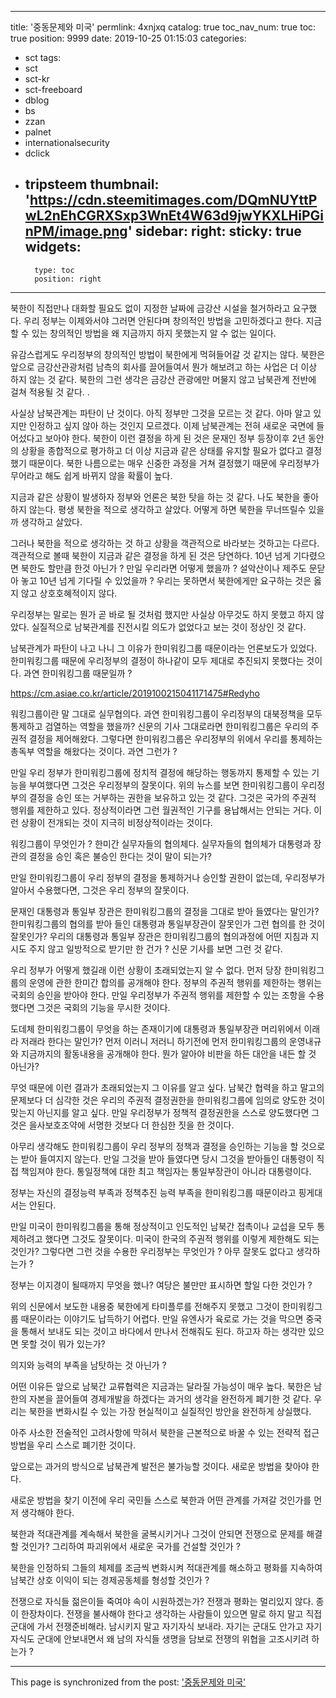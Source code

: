 
---
title: '중동문제와 미국'
permlink: 4xnjxq
catalog: true
toc_nav_num: true
toc: true
position: 9999
date: 2019-10-25 01:15:03
categories:
- sct
tags:
- sct
- sct-kr
- sct-freeboard
- dblog
- bs
- zzan
- palnet
- internationalsecurity
- dclick
- tripsteem
thumbnail: 'https://cdn.steemitimages.com/DQmNUYttPwL2nEhCGRXSxp3WnEt4W63d9jwYKXLHiPGinPM/image.png'
sidebar:
    right:
        sticky: true
widgets:
    -
        type: toc
        position: right
---


북한이 직접만나 대화할 필요도 없이 지정한 날짜에 금강산 시설을 철거하라고 요구했다. 우리 정부는 이제와서야 그러면 안된다며 창의적인 방법을 고민하겠다고 한다. 지금 할 수 있는 창의적인 방법을 왜 지금까지 하지 못했는지 알 수 없는 일이다.

유감스럽게도 우리정부의 창의적인 방법이 북한에게 먹혀들어갈 것 같지는 않다. 북한은 앞으로 금강산관광처럼 남측의 회사를 끌어들여서 뭔가 해보려고 하는 사업은 더 이상 하지 않는 것 같다. 북한의 그런 생각은 금강산 관광에만 머물지 않고 남북관계 전반에 걸쳐 적용될 것 같다. .

사실상 남북관계는 파탄이 난 것이다. 아직 정부만 그것을 모르는 것 같다. 아마 알고 있지만 인정하고 싶지 않아 하는 것인지 모르겠다. 이제 남북관계는 전혀 새로운 국면에 들어섰다고 보아야 한다. 북한이 이런 결정을 하게 된 것은 문재인 정부 등장이후 2년 동안의 상황을 종합적으로 평가하고 더 이상 지금과 같은 상태를 유지할 필요가 없다고 결정했기 때문이다. 북한 나름으로는 매우 신중한 과정을 거쳐 결정했기 때문에 우리정부가 무어라고 해도 쉽게 바뀌지 않을 확률이 높다.

지금과 같은 상황이 발생하자 정부와 언론은 북한 탓을 하는 것 같다. 나도 북한을 좋아 하지 않는다. 평생 북한을 적으로 생각하고 살았다. 어떻게 하면 북한을 무너뜨릴수 있을까 생각하고 살았다.

그러나 북한을 적으로 생각하는 것 하고 상황을 객관적으로 바라보는 것하고는 다르다. 객관적으로 볼때 북한이 지금과 같은 결정을 하게 된 것은 당연하다. 10년 넘게 기다렸으면 북한도 할만큼 한것 아닌가 ? 만일 우리라면 어떻게 했을까 ? 설악산이나 제주도 문닫아 놓고 10년 넘게 기다릴 수 있었을까 ? 우리는 못하면서 북한에게만 요구하는 것은 옳지 않고 상호호혜적이지 않다.

우리정부는 말로는 뭔가 곧 바로 될 것처럼 했지만 사실상 아무것도 하지 못했고 하지 않았다. 실질적으로 남북관계를 진전시킬 의도가 없었다고 보는 것이 정상인 것 같다.

남북관계가 파탄이 나고 나니 그 이유가 한미워킹그룹 때문이라는 언론보도가 있었다. 한미워킹그룹 때문에 우리정부의 결정이 하나같이 모두 제대로 추진되지 못했다는 것이다. 과연 한미워킹그룹 때문일까 ?

https://cm.asiae.co.kr/article/2019100215041171475#Redyho

워킹그룹이란 말 그대로 실무협의다. 과연 한미워킹그룹이 우리정부의 대북정책을 모두 통제하고 검열하는 역할을 했을까? 신문의 기사 그대로라면 한미워킹그룹은 우리의 주권적 결정을 제어해왔다. 그렇다면 한미워킹그룹은 우리정부의 위에서 우리를 통제하는 총독부 역할을 해왔다는 것이다. 과연 그런가 ?

만일 우리 정부가 한미워킹그룹에 정치적 결정에 해당하는 행동까지 통제할 수 있는 기능을 부여했다면 그것은 우리정부의 잘못이다. 위의 뉴스를 보면 한미워킹그룹이 우리정부의 결정을 승인 또는 거부하는 권한을 보유하고 있는 것 같다. 그것은 국가의 주권적 행위를 제한하고 있다. 정상적이라면 그런 월권적인 기구를 용납해서는 안되는 거다. 이런 상황이 전개되는 것이 지극히 비정상적이라는 것이다.

워킹그룹이 무엇인가 ? 한미간 실무자들의 협의체다. 실무자들의 협의체가 대통령과 장관의 결정을 승인 혹은 불승인 한다는 것이 말이 되는가?

만일 한미워킹그룹이 우리 정부의 결정을 통제하거나 승인할 권한이 없는데, 우리정부가 알아서 수용했다면, 그것은 우리 정부의 잘못이다.

문재인 대통령과 통일부 장관은 한미워킹그룹의 결정을 그대로 받아 들였다는 말인가? 한미워킹그룹의 협의를 받아 들인 대통령과 통일부장관이 잘못인가 그런 협의를 한 것이 잘못인가? 우리의 대통령과 통일부 장관은 한미워킹그룹의 협의과정에 어떤 지침과 지시도 주지 않고 일방적으로 받기만 한 건가 ? 신문 기사를 보면 그런 것 같다.

우리 정부가 어떻게 했길래 이런 상황이 초래되었는지 알 수 없다. 먼저 당장 한미워킹그룹의 운영에 관한 한미간 합의를 공개해야 한다. 정부의 주권적 행위를 제한하는 행위는 국회의 승인을 받아야 한다. 만일 우리정부가 주권적 행위를 제한할 수 있는 조항을 수용했다면 그것은 국회의 기능을 무시한 것이다.

도데체 한미워킹그룹이 무엇을 하는 존재이기에 대통령과 통일부장관 머리위에서 이래라 저래라 한다는 말인가? 먼저 이러니 저러니 하기전에 먼저 한미워킹그룹의 운영내규와 지금까지의 활동내용을 공개해야 한다. 뭔가 알아야 비판을 하든 대안을 내든 할 것 아닌가?

무엇 때문에 이런 결과가 초래되었는지 그 이유를 알고 싶다. 남북간 협력을 하고 말고의 문제보다 더 심각한 것은 우리의 주권적 결정권한을 한미워킹그룹에 임의로 양도한 것이 맞는지 아닌지를 알고 싶다. 만일 우리정부가 정책적 결정권한을 스스로 양도했다면 그것은 을사보호조약에 서명한 것보다 더 한심한 짓을 한 것이다.

아무리 생각해도 한미워킹그룹이 우리 정부의 정책과 결정을 승인하는 기능을 할 것으로는 받아 들여지지 않는다. 만일 그것을 받아 들였다면 당시 그것을 받아들인 대통령이 직접 책임져야 한다. 통일정책에 대한 최고 책임자는 통일부장관이 아니라 대통령이다.

정부는 자신의 결정능력 부족과 정책추진 능력 부족을 한미워킹그룹 때문이라고 핑게대서는 안된다.

만일 미국이 한미워킹그룹을 통해 정상적이고 인도적인 남북간 접촉이나 교섭을 모두 통제하려고 했다면 그것도 잘못이다. 미국이 한국의 주권적 행위를 이렇게 제한해도 되는 것인가? 그렇다면 그런 것을 수용한 우리정부는 무엇인가 ? 아무 잘못도 없다고 생각하는가 ?

정부는 이지경이 될때까지 무엇을 했나? 여당은 불만만 표시하면 할일 다한 것인가 ?

위의 신문에서 보도한 내용중 북한에게 타미플루를 전해주지 못했고 그것이 한미워킹그룹 때문이라는 이야기도 납득하기 어렵다. 만일 유엔사가 육로로 가는 것을 막으면 중국을 통해서 보내도 되는 것이고 바다에서 만나서 전해줘도 된다. 하고자 하는 생각만 있으면 못할 것이 뭐가 있는가?

의지와 능력의 부족을 남탓하는 것 아닌가 ?

어떤 이유든 앞으로 남북간 교류협력은 지금과는 달라질 가능성이 매우 높다. 북한은 남한의 자본을 끌어들여 경제개발을 하겠다는 과거의 생각을 완전하게 폐기한 것 같다. 우리는 북한을 변화시킬 수 있는 가장 현실적이고 실질적인 방안을 완전하게 상실했다.

아주 사소한 전술적인 고려사항에 막혀서 북한을 근본적으로 바꿀 수 있는 전략적 접근방법을 우리 스스로 폐기한 것이다.

앞으로는 과거의 방식으로 남북관계 발전은 불가능할 것이다. 새로운 방법을 찾아야 한다.

새로운 방법을 찾기 이전에 우리 국민들 스스로 북한과 어떤 관계를 가져갈 것인가를 먼저 생각해야 한다.

북한과 적대관계를 계속해서 북한을 굴복시키거나 그것이 안되면 전쟁으로 문제를 해결할 것인가? 그리하여 파괴위에서 새로운 국가를 건설할 것인가 ?

북한을 인정하되 그들의 체제를 조금씩 변화시켜 적대관계를 해소하고 평화를 지속하여 남북간 상호 이익이 되는 경제공동체를 형성할 것인가 ?

전쟁으로 자식들 젊은이들 죽여야 속이 시원하겠는가? 전쟁과 평화는 멀리있지 않다. 종이 한장차이다. 전쟁을 불사해야 한다고 생각하는 사람들이 있으면 말로 하지 말고 직접 군대에 가서 전쟁준비해라. 남시키지 말고 자기자식 보내라. 자기는 군대도 안가고 자기자식도 군대에 안보내면서 왜 남의 자식들 생명을 담보로 전쟁의 위협을 고조시키려 하는가 ?

- - -

This page is synchronized from the post: ['중동문제와 미국'](https://steemit.com/@oldstone/4xnjxq)
